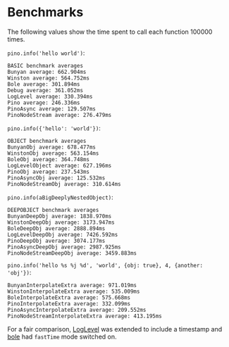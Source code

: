 # Benchmarks

The following values show the time spent to call each function 100000 times.

`pino.info('hello world')`:

```
BASIC benchmark averages
Bunyan average: 662.904ms
Winston average: 564.752ms
Bole average: 301.894ms
Debug average: 361.052ms
LogLevel average: 330.394ms
Pino average: 246.336ms
PinoAsync average: 129.507ms
PinoNodeStream average: 276.479ms
```

`pino.info({'hello': 'world'})`:

```
OBJECT benchmark averages
BunyanObj average: 678.477ms
WinstonObj average: 563.154ms
BoleObj average: 364.748ms
LogLevelObject average: 627.196ms
PinoObj average: 237.543ms
PinoAsyncObj average: 125.532ms
PinoNodeStreamObj average: 310.614ms
```

`pino.info(aBigDeeplyNestedObject)`:

```
DEEPOBJECT benchmark averages
BunyanDeepObj average: 1838.970ms
WinstonDeepObj average: 3173.947ms
BoleDeepObj average: 2888.894ms
LogLevelDeepObj average: 7426.592ms
PinoDeepObj average: 3074.177ms
PinoAsyncDeepObj average: 2987.925ms
PinoNodeStreamDeepObj average: 3459.883ms
```

`pino.info('hello %s %j %d', 'world', {obj: true}, 4, {another: 'obj'})`:

```
BunyanInterpolateExtra average: 971.019ms
WinstonInterpolateExtra average: 535.009ms
BoleInterpolateExtra average: 575.668ms
PinoInterpolateExtra average: 332.099ms
PinoAsyncInterpolateExtra average: 209.552ms
PinoNodeStreamInterpolateExtra average: 413.195ms
```

For a fair comparison, [LogLevel](https://npm.im/loglevel) was extended
to include a timestamp and [bole](https://npm.im/bole) had
`fastTime` mode switched on.

